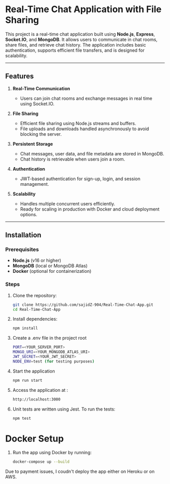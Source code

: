 # Real-Time Chat Application with File Sharing

This project is a real-time chat application built using **Node.js**, **Express**, **Socket.IO**, and **MongoDB**. It allows users to communicate in chat rooms, share files, and retrieve chat history. The application includes basic authentication, supports efficient file transfers, and is designed for scalability.

---

## Features

1. **Real-Time Communication**
   - Users can join chat rooms and exchange messages in real time using Socket.IO.

2. **File Sharing**
   - Efficient file sharing using Node.js streams and buffers.
   - File uploads and downloads handled asynchronously to avoid blocking the server.

3. **Persistent Storage**
   - Chat messages, user data, and file metadata are stored in MongoDB.
   - Chat history is retrievable when users join a room.

4. **Authentication**
   - JWT-based authentication for sign-up, login, and session management.

5. **Scalability**
   - Handles multiple concurrent users efficiently.
   - Ready for scaling in production with Docker and cloud deployment options.


---

## Installation

### Prerequisites
- **Node.js** (v16 or higher)
- **MongoDB** (local or MongoDB Atlas)
- **Docker** (optional for containerization)

### Steps

1. Clone the repository:
   ```bash
   git clone https://github.com/sajidZ-904/Real-Time-Chat-App.git
   cd Real-Time-Chat-App

2. Install dependencies:
   ```bash
   npm install

3. Create a .env file in the project root
   ```bash
   PORT=<YOUR_SERVER_PORT>
   MONGO_URI=<YOUR_MONGODB_ATLAS_URI>
   JWT_SECRET=<YOUR_JWT_SECRET>
   NODE_ENV=test (for testing purposes)

4. Start the application
   ```bash
   npm run start

5. Access the application at :
   ```bash
   http://localhost:3000
   

6. Unit tests are written using Jest. To run the tests:
   ```bash
   npm test

# Docker Setup

1. Run the app using Docker by running:
   ```bash
   docker-compose up --build
   ```



Due to payment issues, I coudn't deploy the app either on Heroku or on AWS.




